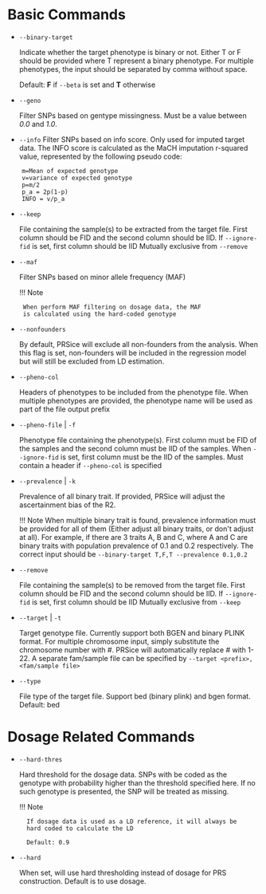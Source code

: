 # Basic Commands
- `--binary-target`

    Indicate whether the target phenotype is binary or not.
    Either T or F should be provided where T represent a binary phenotype.
    For multiple phenotypes, the input should be separated by comma without space.

    Default: **F** if `--beta` is set and **T** otherwise

- `--geno`

    Filter SNPs based on gentype missingness. Must be a value
    between *0.0* and *1.0*.

- `--info`
    Filter SNPs based on info score. Only used for imputed target data.
    The INFO score is calculated as the MaCH imputation r-squared value, 
    represented by the following pseudo code:
```
    m=Mean of expected genotype
    v=variance of expected genotype
    p=m/2
    p_a = 2p(1-p)
    INFO = v/p_a
```

- `--keep`

    File containing the sample(s) to be extracted from
    the target file. First column should be FID and
    the second column should be IID. If `--ignore-fid` is
    set, first column should be IID
    Mutually exclusive from `--remove`

 - `--maf`

    Filter SNPs based on minor allele frequency (MAF)

    !!! Note

        When perform MAF filtering on dosage data, the MAF 
        is calculated using the hard-coded genotype

- `--nonfounders`

    By default, PRSice will exclude all non-founders from the analysis.
    When this flag is set, non-founders will be included in the
    regression model but will still be excluded from LD estimation.

- `--pheno-col`

    Headers of phenotypes to be included from the phenotype file.
    When multiple phenotypes are provided, the phenotype name will be
    used as part of the file output prefix

- `--pheno-file` | `-f`

    Phenotype file containing the phenotype(s).
    First column must be FID of the samples and
    the second column must be IID of the samples.
    When `--ignore-fid` is set, first column must
    be the IID of the samples. Must contain a
    header if `--pheno-col` is specified


- `--prevalence` | `-k`

    Prevalence of all binary trait.
    If provided, PRSice will adjust the ascertainment bias of the R2.

    !!! Note
        When multiple binary trait is found,
        prevalence information must be provided for
        all of them (Either adjust all binary traits,
        or don't adjust at all).
        For example, if there are 3 traits A, B and C,
         where A and C are binary traits with population
         prevalence of 0.1 and 0.2 respectively. The correct input should be
         `--binary-target T,F,T --prevalence 0.1,0.2`

- `--remove`

    File containing the sample(s) to be removed from
    the target file. First column should be FID and
    the second column should be IID. If `--ignore-fid` is
    set, first column should be IID
    Mutually exclusive from `--keep`

- `--target` | `-t`

    Target genotype file. Currently support
    both BGEN and binary PLINK format. For
    multiple chromosome input, simply substitute
    the chromosome number with #.
    PRSice will automatically replace # with 1-22.
    A separate fam/sample file can be specified by
    `--target <prefix>,<fam/sample file>`


- `--type`

    File type of the target file. Support bed (binary plink) and bgen format. Default: bed

# Dosage Related Commands
- `--hard-thres`

    Hard threshold for the dosage data. SNPs with be coded as
    the genotype with probability higher than the threshold
    specified here. If no such genotype is presented, the
    SNP will be treated as missing.

    !!! Note

        If dosage data is used as a LD reference, it will always be
        hard coded to calculate the LD

        Default: 0.9

- `--hard`

    When set, will use hard thresholding instead of dosage for PRS construction.
    Default is to use dosage.
